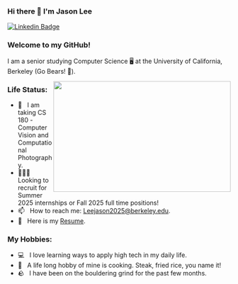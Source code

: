### Hi there 👋 I'm Jason Lee

[![Linkedin Badge](https://img.shields.io/badge/-LinkedIn-0e76a8?style=flat-square&logo=Linkedin&logoColor=white)](https://linkedin.com/in/leejason2025)

### Welcome to my GitHub!

I am a senior studying Computer Science 🖥️ at the University of California, Berkeley (Go Bears! 🐻).

<img align="right" height="250" width="400" alt="" src="https://media.tenor.com/lCP8U3IWX0wAAAAC/its-not-working-frame-order.gif" />

### Life Status:

- 🚀 &nbsp; I am taking CS 180 - <br>Computer Vision and Computational Photography.
- 👨🏻‍💻 &nbsp; Looking to recruit for Summer 2025 internships or Fall 2025 full time positions!
- 📫 &nbsp; How to reach me: Leejason2025@berkeley.edu.
- 📝 &nbsp; Here is my [Resume](https://github.com/leejason2025/leejason2025/blob/main/Jason%20Lee%20Resume.pdf).

### My Hobbies:

- 💻 &nbsp; I love learning ways to apply high tech in my daily life.
- 🥩 &nbsp; A life long hobby of mine is cooking. Steak, fried rice, you name it!
- 🪨 &nbsp; I have been on the bouldering grind for the past few months.
